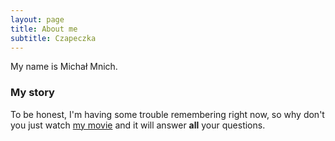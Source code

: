 ```yaml
---
layout: page
title: About me
subtitle: Czapeczka
---
```


My name is Michał Mnich.



### My story

To be honest, I'm having some trouble remembering right now, so why don't you just watch [my movie](https://en.wikipedia.org/wiki/The_Princess_Bride_%28film%29) and it will answer **all** your questions.
